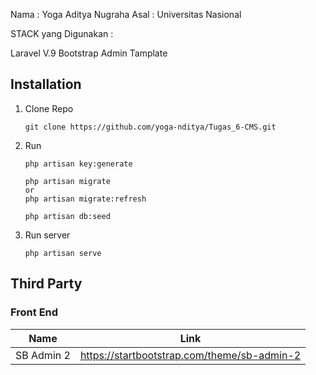 Nama : Yoga Aditya Nugraha 
Asal : Universitas Nasional

STACK yang Digunakan :

Laravel V.9 
Bootstrap Admin Tamplate

## Installation
1. Clone Repo
    ```console
    git clone https://github.com/yoga-nditya/Tugas_6-CMS.git
    ```

2. Run
   ```console
   php artisan key:generate
   ```
   ```console
   php artisan migrate
   or
   php artisan migrate:refresh
   ```
   ```console
   php artisan db:seed
   ```

3. Run server
   ```console
   php artisan serve
   ```

## Third Party
### Front End
| Name       | Link                                          |
| ---------- | --------------------------------------------- |
| SB Admin 2 | <https://startbootstrap.com/theme/sb-admin-2> |
